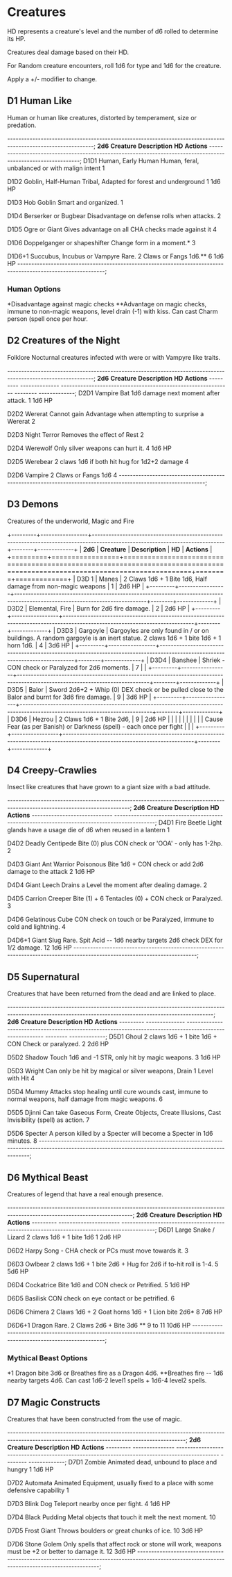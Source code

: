 # Creatures

HD represents a creature\'s level and the number of d6 rolled to determine its HP.

Creatures deal damage based on their HD.

For Random creature encounters, roll 1d6 for type and 1d6 for the creature.

Apply a +/- modifier to change.

## D1 Human Like

Human or human like creatures, distorted by temperament, size or predation.

  -------------------------------------------------------------------------------------------------------------;
  **2d6**   **Creature**   **Description**                                               **HD**   **Actions**
  -------------------------------------------------------------------------------------------------------------;
  D1D1      Human, Early Human             Human, feral, unbalanced or with malign intent    1

  D1D2      Goblin, Half-Human             Tribal, Adapted for forest and underground        1        1d6 HP

  D1D3      Hob Goblin                     Smart and organized.                              1

  D1D4      Berserker or Bugbear           Disadvantage on defense rolls when attacks.       2

  D1D5      Ogre or Giant                  Gives advantage on all CHA checks made against it 4

  D1D6      Doppelganger or shapeshifter   Change form in a moment.*                         3
  
  D1D6+1    Succubus, Incubus or Vampyre   Rare. 2 Claws or Fangs 1d6.**                     6        1d6 HP
  -------------------------------------------------------------------------------------------------------------;
### Human Options

   *Disadvantage against magic checks
   **Advantage on magic checks, immune to non-magic weapons, level drain (-1) with kiss. Can cast Charm person (spell once per hour.

## D2 Creatures of the Night

Folklore Nocturnal creatures infected with were or with Vampyre like traits.

  -------------------------------------------------------------------------------------------------------------;
  **2d6**   **Creature**   **Description**                                               **HD**   **Actions**
  --------- -------------- ------------------------------------------------------------- -------- -------------;
  D2D1      Vampire Bat    1d6 damage next moment after attack.                          1        1d6 HP

  D2D2      Wererat        Cannot gain Advantage when attempting to surprise a Wererat   2

  D2D3      Night Terror   Removes the effect of Rest                                    2

  D2D4      Werewolf       Only silver weapons can hurt it.                              4        1d6 HP

  D2D5      Werebear       2 claws 1d6 if both hit hug for 1d2+2 damage                  4
  
  D2D6      Vampire        2 Claws or Fangs 1d6                                          4
  -------------------------------------------------------------------------------------------------------------;

## D3 Demons

Creatures of the underworld, Magic and Fire

+---------+-----------------+-----------------------------------------------------------------------------------------------------------------------------+--------+-------------+
| **2d6** | **Creature**    | **Description**                                                                                                             | **HD** | **Actions** |
+=========+=================+=============================================================================================================================+========+=============+
| D3D 1   | Manes           | 2 Claws 1d6 + 1 Bite 1d6, Half damage from non-magic weapons                                                                | 1      | 2d6 HP      |
+---------+-----------------+-----------------------------------------------------------------------------------------------------------------------------+--------+-------------+
| D3D2    | Elemental, Fire | Burn for 2d6 fire damage.                                                                                                   | 2      | 2d6 HP      |
+---------+-----------------+-----------------------------------------------------------------------------------------------------------------------------+--------+-------------+
| D3D3    | Gargoyle        | Gargoyles are only found in / or on buildings. A random gargoyle is an inert statue. 2 claws 1d6 + 1 bite 1d6 + 1 horn 1d6. | 4      | 3d6 HP      |
+---------+-----------------+-----------------------------------------------------------------------------------------------------------------------------+--------+-------------+
| D3D4    | Banshee         | Shriek - CON check or Paralyzed for 2d6 moments.                                                                            | 7      |             |
+---------+-----------------+-----------------------------------------------------------------------------------------------------------------------------+--------+-------------+
| D3D5    | Balor           | Sword 2d6+2 + Whip (0) DEX check or be pulled close to the Balor and burnt for 3d6 fire damage.                             | 9      | 3d6 HP      |
+---------+-----------------+-----------------------------------------------------------------------------------------------------------------------------+--------+-------------+
| D3D6    | Hezrou          | 2 Claws 1d6 + 1 Bite 2d6,                                                                                                   | 9      | 2d6 HP      |
|         |                 |                                                                                                                             |        |             |
|         |                 | Cause Fear (as per Banish) or Darkness (spell) - each once per fight                                                        |        |             |
+---------+-----------------+-----------------------------------------------------------------------------------------------------------------------------+--------+-------------+

## D4 Creepy-Crawlies

Insect like creatures that have grown to a giant size with a bad attitude.

  --------------------------------------------------------------------------------------------------------------------------;
  **2d6**   **Creature**        **Description**                                                       **HD**   **Actions**
  ----------------------------- --------------------------------------------------------------------------------------------;
  D4D1      Fire Beetle         Light glands have a usage die of d6 when reused in a lantern          1

  D4D2      Deadly Centipede    Bite (0) plus CON check or 'OOA' - only has 1-2hp.                    2

  D4D3      Giant Ant Warrior   Poisonous Bite 1d6 + CON check or add 2d6 damage to the attack        2        1d6 HP

  D4D4      Giant Leech         Drains a Level the moment after dealing damage.                       2

  D4D5      Carrion Creeper     Bite (1) + 6 Tentacles (0) + CON check or Paralyzed.                  3

  D4D6      Gelatinous Cube     CON check on touch or be Paralyzed, immune to cold and lightning.     4

  D4D6+1    Giant Slug          Rare. Spit Acid -- 1d6 nearby targets 2d6 check DEX for 1/2 damage.   12       1d6 HP
  --------------------------------------------------------------------------------------------------------------------------;

## D5 Supernatural

Creatures that have been returned from the dead and are linked to place.

  --------------------------------------------------------------------------------------------------------------------------------------------------------;
  **2d6**   **Creature**   **Description**                                                                                          **HD**   **Actions**
  --------- -------------- -------------------------------------------------------------------------------------------------------- -------- -------------;
  D5D1      Ghoul          2 claws 1d6 + 1 bite 1d6 + CON Check or paralyzed.                                                       2        2d6 HP

  D5D2      Shadow         Touch 1d6 and -1 STR, only hit by magic weapons.                                                         3        1d6 HP

  D5D3      Wright         Can only be hit by magical or silver weapons, Drain 1 Level with Hit                                     4

  D5D4      Mummy          Attacks stop healing until cure wounds cast, immune to normal weapons, half damage from magic weapons.   6

  D5D5      Djinni         Can take Gaseous Form, Create Objects, Create Illusions, Cast Invisibility (spell) as action.            7
 
  D5D6      Specter        A person killed by a Specter will become a Specter in 1d6 minutes.                                       8
  --------------------------------------------------------------------------------------------------------------------------------------------------------;

## D6 Mythical Beast

Creatures of legend that have a real enough presence.

  ---------------------------------------------------------------------------------------------------------------------------;
  **2d6**   **Creature**           **Description**                                                     **HD**    **Actions**
  --------- ---------------------- ------------------------------------------------------------------------------------------;
  D6D1      Large Snake / Lizard   2 claws 1d6 + 1 bite 1d6                                                1         2d6 HP

  D6D2      Harpy                  Song - CHA check or PCs must move towards it.                           3

  D6D3      Owlbear                2 claws 1d6 + 1 bite 2d6 + Hug for 2d6 if to-hit roll is 1-4.           5         5d6 HP

  D6D4      Cockatrice             Bite 1d6 and CON check or Petrified.                                    5         1d6 HP

  D6D5      Basilisk               CON check on eye contact or be petrified.                               6

  D6D6      Chimera                2 Claws 1d6 + 2 Goat horns 1d6 + 1 Lion bite 2d6*                         8         7d6 HP
  
  D6D6+1    Dragon                 Rare. 2 Claws 2d6 + Bite 3d6 **                                         9 to 11   10d6 HP
  ----------------------------------------------------------------------------------------------------------------------------;

### Mythical Beast Options

*1 Dragon bite 3d6 or Breathes fire as a Dragon 4d6.
**Breathes fire -- 1d6 nearby targets 4d6. Can cast 1d6-2 level1 spells + 1d6-4 level2 spells. 

## D7 Magic Constructs

Creatures that have been constructed from the use of magic.

  ----------------------------------------------------------------------------------------------------------------------------------------------;
  **2d6**   **Creature**    **Description**                                                                               **HD**   **Actions**
  --------- --------------- --------------------------------------------------------------------------------------------- -------- -------------;
  D7D1      Zombie          Animated dead, unbound to place and hungry                                                    1        1d6 HP

  D7D2      Automata        Animated Equipment, usually fixed to a place with some defensive capability                   1

  D7D3      Blink Dog       Teleport nearby once per fight.                                                               4        1d6 HP

  D7D4      Black Pudding   Metal objects that touch it melt the next moment.                                             10

  D7D5      Frost Giant     Throws boulders or great chunks of ice.                                                       10       3d6 HP
  
  D7D6      Stone Golem     Only spells that affect rock or stone will work, weapons must be +2 or better to damage it.   12       3d6 HP
  ----------------------------------------------------------------------------------------------------------------------------------------------;
